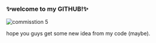 
### ✨welcome to my GITHUB!✨

![commisstion 5](https://user-images.githubusercontent.com/120199524/208024431-2ec73fd3-b7cc-429e-958e-d65b2de6a621.png)
>
hope you guys get some new idea from my code (maybe).

<!-- BLOG-POST-LIST:START -->
<!-- BLOG-POST-LIST:END -->
